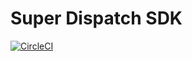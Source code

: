 # Super Dispatch SDK

[![CircleCI](https://circleci.com/gh/superdispatch/sdk.svg?style=svg)](https://circleci.com/gh/superdispatch/sdk)
